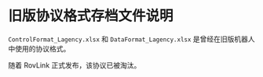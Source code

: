 # 旧版协议格式存档文件说明

`ControlFormat_Lagency.xlsx` 和 `DataFormat_Lagency.xlsx` 是曾经在旧版机器人中使用的协议格式。

随着 RovLink 正式发布，该协议已被淘汰。